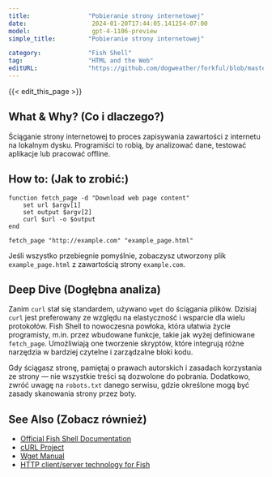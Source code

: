 ```yaml
---
title:                "Pobieranie strony internetowej"
date:                  2024-01-20T17:44:05.141254-07:00
model:                 gpt-4-1106-preview
simple_title:         "Pobieranie strony internetowej"

category:             "Fish Shell"
tag:                  "HTML and the Web"
editURL:              "https://github.com/dogweather/forkful/blob/master/content/pl/fish-shell/downloading-a-web-page.md"
---
```


{{< edit_this_page >}}

## What & Why? (Co i dlaczego?)
Ściąganie strony internetowej to proces zapisywania zawartości z internetu na lokalnym dysku. Programiści to robią, by analizować dane, testować aplikacje lub pracować offline.

## How to: (Jak to zrobić:)
```Fish Shell
function fetch_page -d "Download web page content"
    set url $argv[1]
    set output $argv[2]
    curl $url -o $output
end

fetch_page "http://example.com" "example_page.html"
```

Jeśli wszystko przebiegnie pomyślnie, zobaczysz utworzony plik `example_page.html` z zawartością strony `example.com`.

## Deep Dive (Dogłębna analiza)
Zanim `curl` stał się standardem, używano `wget` do ściągania plików. Dzisiaj `curl` jest preferowany ze względu na elastyczność i wsparcie dla wielu protokołów. Fish Shell to nowoczesna powłoka, która ułatwia życie programisty, m.in. przez wbudowane funkcje, takie jak wyżej definiowane `fetch_page`. Umożliwiają one tworzenie skryptów, które integrują różne narzędzia w bardziej czytelne i zarządzalne bloki kodu.

Gdy ściągasz stronę, pamiętaj o prawach autorskich i zasadach korzystania ze strony — nie wszystkie treści są dozwolone do pobrania. Dodatkowo, zwróć uwagę na `robots.txt` danego serwisu, gdzie określone mogą być zasady skanowania strony przez boty.

## See Also (Zobacz również)
- [Official Fish Shell Documentation](https://fishshell.com/docs/current/index.html)
- [cURL Project](https://curl.se/)
- [Wget Manual](https://www.gnu.org/software/wget/manual/wget.html)
- [HTTP client/server technology for Fish](https://github.com/fish-shell/fish-shell/wiki/HTTP-client/server-technology)
